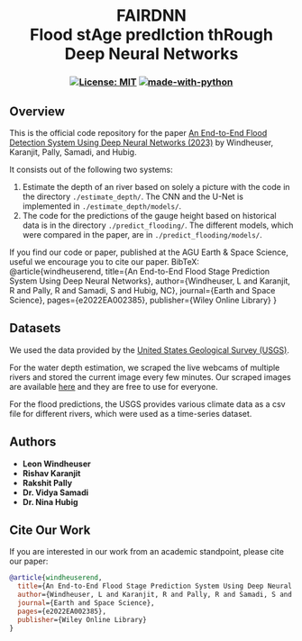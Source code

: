 <h1 align="center">FAIRDNN <br>
Flood stAge predIction thRough Deep Neural Networks
</h1>

<h3 align="center">
  
  [![License: MIT](https://img.shields.io/badge/License-MIT-yellow.svg)](https://opensource.org/licenses/MIT)
  [![made-with-python](https://img.shields.io/badge/Made%20with-Python-1f425f.svg)](https://www.python.org/)<br>
</h3>

## Overview
This is the official code repository for the paper [An End-to-End Flood Detection System Using Deep Neural Networks (2023)](https://doi.org/10.1029/2022EA002385) by Windheuser, Karanjit, Pally, Samadi, and Hubig.

It consists out of the following two systems:

1) Estimate the depth of an river based on solely a picture with the code in the directory `./estimate_depth/`.
The CNN and the U-Net is implemented in `./estimate_depth/models/`.
2) The code for the predictions of the gauge height based on historical data is in the directory `./predict_flooding/`.
The different models, which were compared in the paper, are in `./predict_flooding/models/`.

If you find our code or paper, published at the AGU Earth & Space Science, useful we encourage you to cite our paper. BibTeX:
@article{windheuserend,
  title={An End-to-End Flood Stage Prediction System Using Deep Neural Networks},
  author={Windheuser, L and Karanjit, R and Pally, R and Samadi, S and Hubig, NC},
  journal={Earth and Space Science},
  pages={e2022EA002385},
  publisher={Wiley Online Library}
}

## Datasets
We used the data provided by the [United States Geological Survey (USGS)](https://www.usgs.gov/).

For the water depth estimation, we scraped the live webcams of multiple rivers and stored the current image every few minutes.
Our scraped images are available [here](https://syncandshare.lrz.de/getlink/fiMsEgY3zyVpFZCeUxy9Sef7/) and they are free to use for everyone.

For the flood predictions, the USGS provides various climate data as a csv file for different rivers, which were used as a time-series dataset.

## Authors

* **Leon Windheuser** 
* **Rishav Karanjit**
* **Rakshit Pally** 
* **Dr. Vidya Samadi** 
* **Dr. Nina Hubig** 

## Cite Our Work
If you are interested in our work from an academic standpoint, please cite our paper:

```bibtex
@article{windheuserend,
  title={An End-to-End Flood Stage Prediction System Using Deep Neural Networks},
  author={Windheuser, L and Karanjit, R and Pally, R and Samadi, S and Hubig, NC},
  journal={Earth and Space Science},
  pages={e2022EA002385},
  publisher={Wiley Online Library}
}
```

